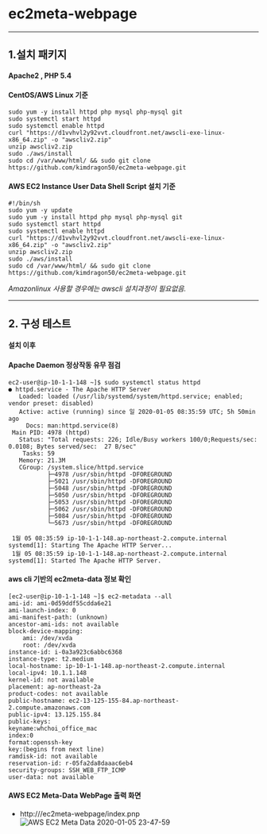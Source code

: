 # ec2meta-webpage #
- - -
## 1.설치 패키지
#### Apache2 , PHP 5.4
#### CentOS/AWS Linux 기준
```
sudo yum -y install httpd php mysql php-mysql git
sudo systemctl start httpd
sudo systemctl enable httpd
curl "https://d1vvhvl2y92vvt.cloudfront.net/awscli-exe-linux-x86_64.zip" -o "awscliv2.zip"
unzip awscliv2.zip
sudo ./aws/install
sudo cd /var/www/html/ && sudo git clone https://github.com/kimdragon50/ec2meta-webpage.git
```

#### AWS EC2 Instance User Data Shell Script 설치 기준
```
#!/bin/sh
sudo yum -y update
sudo yum -y install httpd php mysql php-mysql git
sudo systemctl start httpd
sudo systemctl enable httpd
curl "https://d1vvhvl2y92vvt.cloudfront.net/awscli-exe-linux-x86_64.zip" -o "awscliv2.zip"
unzip awscliv2.zip
sudo ./aws/install
sudo cd /var/www/html/ && sudo git clone https://github.com/kimdragon50/ec2meta-webpage.git
```
_Amazonlinux 사용할 경우에는 awscli 설치과정이 필요없음._
- - -
## 2. 구성 테스트
#### 설치 이후 
#### Apache Daemon 정상작동 유무 점검
```
ec2-user@ip-10-1-1-148 ~]$ sudo systemctl status httpd
● httpd.service - The Apache HTTP Server
   Loaded: loaded (/usr/lib/systemd/system/httpd.service; enabled; vendor preset: disabled)
   Active: active (running) since 일 2020-01-05 08:35:59 UTC; 5h 50min ago
     Docs: man:httpd.service(8)
 Main PID: 4978 (httpd)
   Status: "Total requests: 226; Idle/Busy workers 100/0;Requests/sec: 0.0108; Bytes served/sec:  27 B/sec"
    Tasks: 59
   Memory: 21.3M
   CGroup: /system.slice/httpd.service
           ├─4978 /usr/sbin/httpd -DFOREGROUND
           ├─5021 /usr/sbin/httpd -DFOREGROUND
           ├─5048 /usr/sbin/httpd -DFOREGROUND
           ├─5050 /usr/sbin/httpd -DFOREGROUND
           ├─5053 /usr/sbin/httpd -DFOREGROUND
           ├─5062 /usr/sbin/httpd -DFOREGROUND
           ├─5084 /usr/sbin/httpd -DFOREGROUND
           └─5673 /usr/sbin/httpd -DFOREGROUND

 1월 05 08:35:59 ip-10-1-1-148.ap-northeast-2.compute.internal systemd[1]: Starting The Apache HTTP Server...
 1월 05 08:35:59 ip-10-1-1-148.ap-northeast-2.compute.internal systemd[1]: Started The Apache HTTP Server.
 ```
 #### aws cli 기반의 ec2meta-data 정보 확인
 ```
 [ec2-user@ip-10-1-1-148 ~]$ ec2-metadata --all
ami-id: ami-0d59ddf55cdda6e21
ami-launch-index: 0
ami-manifest-path: (unknown)
ancestor-ami-ids: not available
block-device-mapping:
	 ami: /dev/xvda
	 root: /dev/xvda
instance-id: i-0a3a923c6abbc6368
instance-type: t2.medium
local-hostname: ip-10-1-1-148.ap-northeast-2.compute.internal
local-ipv4: 10.1.1.148
kernel-id: not available
placement: ap-northeast-2a
product-codes: not available
public-hostname: ec2-13-125-155-84.ap-northeast-2.compute.amazonaws.com
public-ipv4: 13.125.155.84
public-keys:
keyname:whchoi_office_mac
index:0
format:openssh-key
key:(begins from next line)
ramdisk-id: not available
reservation-id: r-05fa2da8daaac6eb4
security-groups: SSH_WEB_FTP_ICMP
user-data: not available
```
#### AWS EC2 Meta-Data WebPage 출력 화면
- http://<my-ip>/ec2meta-webpage/index.pnp
![AWS EC2 Meta Data 2020-01-05 23-47-59](https://user-images.githubusercontent.com/11262759/71781799-1c463b80-3016-11ea-88a4-543dae8858ae.png)

